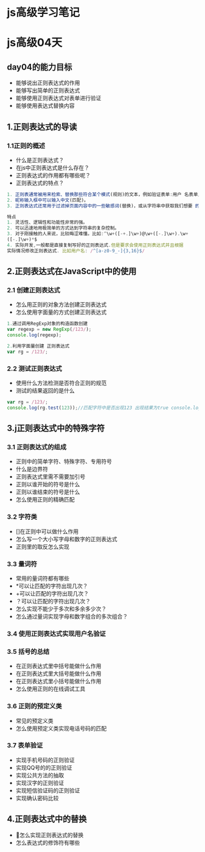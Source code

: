# js高级学习笔记


# js高级04天

## day04的能力目标
- 能够说出正则表达式的作用
- 能够写出简单的正则表达式
- 能够使用正则表达式对表单进行验证
- 能够使用表达式替换内容

## 1.正则表达式的导读
### 1.1正则的概述
- 什么是正则表达式？
- 在js中正则表达式是什么存在？
- 正则表达式的作用都有哪些呢？
- 正则表达式的特点？

```js
1. 正则表通常被用来检索、替换那些符合某个模式(规则)的文本，例如验证表单:用户 名表单只能输入英文字母、数字或者下划线
2. 昵称输入框中可以输入中文(匹配)。 
3. 正则表达式还常用于过滤掉页面内容中的一些敏感词(替换)，或从字符串中获取我们想要 的特定部分(提取)等 。
```

```js
特点
1. 灵活性、逻辑性和功能性非常的强。
2. 可以迅速地用极简单的方式达到字符串的复杂控制。
3. 对于刚接触的人来说，比较晦涩难懂。比如:^\w+([-+.]\w+)@\w+([-.]\w+).\w+
([-.]\w+)*$
4. 实际开发,一般都是直接复制写好的正则表达式.但是要求会使用正则表达式并且根据
实际情况修改正则表达式. 比如用户名: /^[a-z0-9_-]{3,16}$/
```

## 2.正则表达式在JavaScript中的使用

### 2.1 创建正则表达式
- 怎么用正则的对象方法创建正则表达式
- 怎么使用字面量的方式创建正则表达式

```js
1.通过调用RegExp对象的构造函数创建
var regexp = new RegExp(/123/);
console.log(regexp);

2.利用字面量创建 正则表达式
var rg = /123/;
```


### 2.2 测试正则表达式 
- 使用什么方法检测是否符合正则的规范
- 测试的结果返回的是什么

```js
var rg = /123/;
console.log(rg.test(123));//匹配字符中是否出现123 出现结果为true console.log(rg.test('abc'));//匹配字符中是否出现123 未出现结果为false
```

## 3.j正则表达式中的特殊字符

### 3.1 正则表达式的组成
- 正则中的简单字符、特殊字符、专用符号
- 什么是边界符
- 正则表达式里需不需要加引号
- 正则以谁开始的符号是什么
- 正则以谁结束的符号是什么
- 怎么使用正则的精确匹配

### 3.2 字符类
- []在正则中可以做什么作用
- 怎么写一个大小写字母和数字的正则表达式
- 正则里的取反怎么实现

### 3.3 量词符
- 常用的量词符都有哪些
- *可以让匹配的字符出现几次？
- +可以让匹配的字符出现几次？
- ？可以让匹配的字符出现几次？
- 怎么实现不能少于多次和多余多少次？
- 怎么通过量词实现字母和数字组合的多次组合？

### 3.4 使用正则表达式实现用户名验证

### 3.5 括号的总结
- 在正则表达式里中括号能做什么作用
- 在正则表达式里大括号能做什么作用
- 在正则表达式里小括号能做什么作用
- 怎么使用正则的在线调试工具

### 3.6 正则的预定义类
- 常见的预定义类
- 怎么使用预定义类实现电话号码的匹配

### 3.7 表单验证
- 实现手机号码的正则验证
- 实现QQ号的的正则验证
- 实现公共方法的抽取
- 实现汉字的正则验证
- 实现短信验证码的正则验证
- 实现确认密码比较

## 4.正则表达式中的替换
- 怎么实现正则表达式的替换
- 怎么表达式的修饰符有哪些

